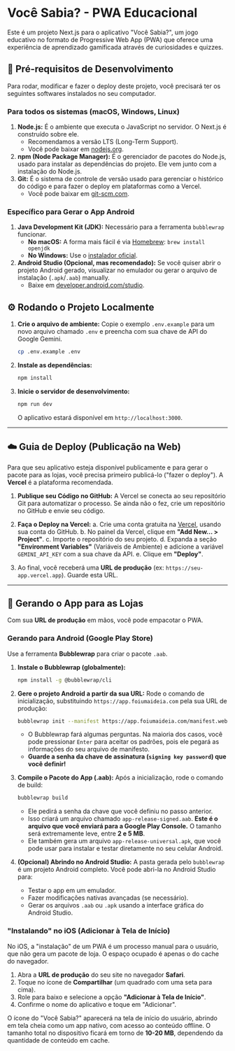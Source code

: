 # Você Sabia? - PWA Educacional

Este é um projeto Next.js para o aplicativo "Você Sabia?", um jogo educativo no formato de Progressive Web App (PWA) que oferece uma experiência de aprendizado gamificada através de curiosidades e quizzes.

## 🚀 Pré-requisitos de Desenvolvimento

Para rodar, modificar e fazer o deploy deste projeto, você precisará ter os seguintes softwares instalados no seu computador.

### Para todos os sistemas (macOS, Windows, Linux)

1.  **Node.js:** É o ambiente que executa o JavaScript no servidor. O Next.js é construído sobre ele.
    *   Recomendamos a versão LTS (Long-Term Support).
    *   Você pode baixar em [nodejs.org](https://nodejs.org/).
2.  **npm (Node Package Manager):** É o gerenciador de pacotes do Node.js, usado para instalar as dependências do projeto. Ele vem junto com a instalação do Node.js.
3.  **Git:** É o sistema de controle de versão usado para gerenciar o histórico do código e para fazer o deploy em plataformas como a Vercel.
    *   Você pode baixar em [git-scm.com](https://git-scm.com/).

### Específico para Gerar o App Android

1.  **Java Development Kit (JDK):** Necessário para a ferramenta `bubblewrap` funcionar.
    *   **No macOS:** A forma mais fácil é via [Homebrew](https://brew.sh/): `brew install openjdk`
    *   **No Windows:** Use o [instalador oficial](https://www.oracle.com/java/technologies/downloads/).
2.  **Android Studio (Opcional, mas recomendado):** Se você quiser abrir o projeto Android gerado, visualizar no emulador ou gerar o arquivo de instalação (`.apk`/`.aab`) manually.
    *   Baixe em [developer.android.com/studio](https://developer.android.com/studio).

## ⚙️ Rodando o Projeto Localmente

1.  **Crie o arquivo de ambiente:**
    Copie o exemplo `.env.example` para um novo arquivo chamado `.env` e preencha com sua chave de API do Google Gemini.
    ```bash
    cp .env.example .env
    ```

2.  **Instale as dependências:**
    ```bash
    npm install
    ```
3.  **Inicie o servidor de desenvolvimento:**
    ```bash
    npm run dev
    ```
    O aplicativo estará disponível em `http://localhost:3000`.

---

## ☁️ Guia de Deploy (Publicação na Web)

Para que seu aplicativo esteja disponível publicamente e para gerar o pacote para as lojas, você precisa primeiro publicá-lo ("fazer o deploy"). A **Vercel** é a plataforma recomendada.

1.  **Publique seu Código no GitHub:**
    A Vercel se conecta ao seu repositório Git para automatizar o processo. Se ainda não o fez, crie um repositório no GitHub e envie seu código.

2.  **Faça o Deploy na Vercel:**
    a. Crie uma conta gratuita na [Vercel](https://vercel.com), usando sua conta do GitHub.
    b. No painel da Vercel, clique em **"Add New... > Project"**.
    c. Importe o repositório do seu projeto.
    d. Expanda a seção **"Environment Variables"** (Variáveis de Ambiente) e adicione a variável `GEMINI_API_KEY` com a sua chave da API.
    e. Clique em **"Deploy"**.

3.  Ao final, você receberá uma **URL de produção** (ex: `https://seu-app.vercel.app`). Guarde esta URL.

---

## 📱 Gerando o App para as Lojas

Com sua **URL de produção** em mãos, você pode empacotar o PWA.

### Gerando para Android (Google Play Store)

Use a ferramenta **Bubblewrap** para criar o pacote `.aab`.

1.  **Instale o Bubblewrap (globalmente):**
    ```bash
    npm install -g @bubblewrap/cli
    ```

2.  **Gere o projeto Android a partir da sua URL:**
    Rode o comando de inicialização, substituindo `https://app.foiumaideia.com` pela sua URL de produção:

    ```bash
    bubblewrap init --manifest https://app.foiumaideia.com/manifest.webmanifest
    ```
    *   O Bubblewrap fará algumas perguntas. Na maioria dos casos, você pode pressionar `Enter` para aceitar os padrões, pois ele pegará as informações do seu arquivo de manifesto.
    *   **Guarde a senha da chave de assinatura (`signing key password`) que você definir!**

3.  **Compile o Pacote do App (.aab):**
    Após a inicialização, rode o comando de build:
    ```bash
    bubblewrap build
    ```
    *   Ele pedirá a senha da chave que você definiu no passo anterior.
    *   Isso criará um arquivo chamado `app-release-signed.aab`. **Este é o arquivo que você enviará para a Google Play Console.** O tamanho será extremamente leve, entre **2 e 5 MB**.
    *   Ele também gera um arquivo `app-release-universal.apk`, que você pode usar para instalar e testar diretamente no seu celular Android.

4.  **(Opcional) Abrindo no Android Studio:**
    A pasta gerada pelo `bubblewrap` é um projeto Android completo. Você pode abri-la no Android Studio para:
    *   Testar o app em um emulador.
    *   Fazer modificações nativas avançadas (se necessário).
    *   Gerar os arquivos `.aab` ou `.apk` usando a interface gráfica do Android Studio.

### "Instalando" no iOS (Adicionar à Tela de Início)

No iOS, a "instalação" de um PWA é um processo manual para o usuário, que não gera um pacote de loja. O espaço ocupado é apenas o do cache do navegador.

1.  Abra a **URL de produção** do seu site no navegador **Safari**.
2.  Toque no ícone de **Compartilhar** (um quadrado com uma seta para cima).
3.  Role para baixo e selecione a opção **"Adicionar à Tela de Início"**.
4.  Confirme o nome do aplicativo e toque em "Adicionar".

O ícone do "Você Sabia?" aparecerá na tela de início do usuário, abrindo em tela cheia como um app nativo, com acesso ao conteúdo offline. O tamanho total no dispositivo ficará em torno de **10-20 MB**, dependendo da quantidade de conteúdo em cache.
